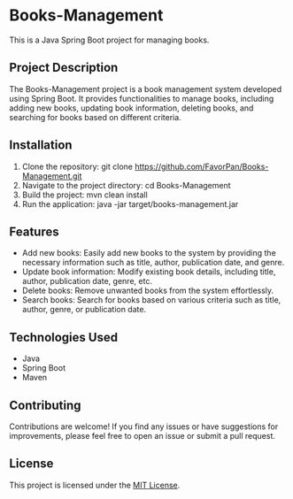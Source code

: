# Books-Management

This is a Java Spring Boot project for managing books.

## Project Description

The Books-Management project is a book management system developed using Spring Boot. It provides functionalities to manage books, including adding new books, updating book information, deleting books, and searching for books based on different criteria.

## Installation

1. Clone the repository: git clone https://github.com/FavorPan/Books-Management.git
2. Navigate to the project directory: cd Books-Management
3. Build the project: mvn clean install
4. Run the application: java -jar target/books-management.jar

## Features

- Add new books: Easily add new books to the system by providing the necessary information such as title, author, publication date, and genre.
- Update book information: Modify existing book details, including title, author, publication date, genre, etc.
- Delete books: Remove unwanted books from the system effortlessly.
- Search books: Search for books based on various criteria such as title, author, genre, or publication date.

## Technologies Used

- Java
- Spring Boot
- Maven

## Contributing

Contributions are welcome! If you find any issues or have suggestions for improvements, please feel free to open an issue or submit a pull request.

## License

This project is licensed under the [MIT License](LICENSE).